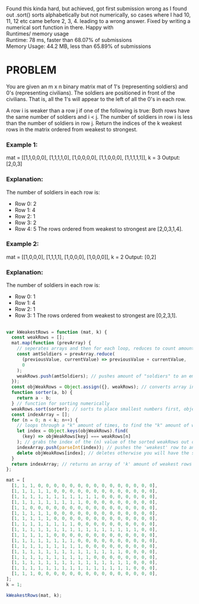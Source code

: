 Found this kinda hard, but achieved, got first submission wrong as I found out
.sort() sorts alphabetically but not numerically, so cases where I had 10, 11, 12 etc came before 2, 3, 4. leading to a wrong answer. Fixed by writing a numerical sort function in there.
Happy with <br /> Runtimes/ memory usage
<br /> Runtime: 78 ms, faster than 68.07% of submissions <br />
Memory Usage: 44.2 MB, less than 65.89% of submissions <br />

# PROBLEM

You are given an m x n binary matrix mat of 1's (representing soldiers) and 0's (representing civilians). The soldiers are positioned in front of the civilians. That is, all the 1's will appear to the left of all the 0's in each row.

A row i is weaker than a row j if one of the following is true:
Both rows have the same number of soldiers and i < j.
The number of soldiers in row i is less than the number of soldiers in row j.
Return the indices of the k weakest rows in the matrix ordered from weakest to strongest.

### Example 1:

mat = [[1,1,0,0,0],
 [1,1,1,1,0],
 [1,0,0,0,0],
 [1,1,0,0,0],
 [1,1,1,1,1]],
k = 3
Output: [2,0,3]

### Explanation:

The number of soldiers in each row is:

- Row 0: 2
- Row 1: 4
- Row 2: 1
- Row 3: 2
- Row 4: 5
  The rows ordered from weakest to strongest are [2,0,3,1,4].

### Example 2:

mat =
[[1,0,0,0],
 [1,1,1,1],
 [1,0,0,0],
 [1,0,0,0]],
k = 2
Output: [0,2]

### Explanation:

The number of soldiers in each row is:

- Row 0: 1
- Row 1: 4
- Row 2: 1
- Row 3: 1
  The rows ordered from weakest to strongest are [0,2,3,1].

##

```javascript
var kWeakestRows = function (mat, k) {
  const weakRows = [];
  mat.map(function (prevArray) {
    // seperates arrays and then for each loop, reduces to count amount of "soldiers" in arrays
    const amtSoldiers = prevArray.reduce(
      (previousValue, currentValue) => previousValue + currentValue,
      0
    );
    weakRows.push(amtSoldiers); // pushes amount of "soldiers" to an empty array
  });
  const objWeakRows = Object.assign({}, weakRows); // converts array into an object which saves indexes to values as a key: value pair
  function sorter(a, b) {
    return a - b;
  } // function for sorting numerically
  weakRows.sort(sorter); // sorts to place smallest numbers first, object was assigned earlier so this doesn't wreck the indexes
  const indexArray = [];
  for (n = 0; n < k; n++) {
    // loops through a "k" amount of times, to find the "k" amount of weakest rows
    let index = Object.keys(objWeakRows).find(
      (key) => objWeakRows[key] === weakRows[n]
    ); // grabs the index of the (n) value of the sorted weakRows out of the created object
    indexArray.push(parseInt(index)); // pushes the 'weakest' row to an empty array, converts to integer as per question requirements
    delete objWeakRows[index]; // deletes otherwise you will have the same weakest row, 'k' amount of times
  }
  return indexArray; // returns an array of 'k' amount of weakest rows
};

mat = [
  [1, 1, 1, 0, 0, 0, 0, 0, 0, 0, 0, 0, 0, 0, 0, 0, 0, 0],
  [1, 1, 1, 1, 1, 0, 0, 0, 0, 0, 0, 0, 0, 0, 0, 0, 0, 0],
  [1, 1, 1, 1, 1, 1, 1, 1, 1, 1, 1, 0, 0, 0, 0, 0, 0, 0],
  [1, 1, 1, 1, 1, 1, 1, 1, 1, 0, 0, 0, 0, 0, 0, 0, 0, 0],
  [1, 1, 0, 0, 0, 0, 0, 0, 0, 0, 0, 0, 0, 0, 0, 0, 0, 0],
  [1, 1, 1, 1, 1, 0, 0, 0, 0, 0, 0, 0, 0, 0, 0, 0, 0, 0],
  [1, 1, 1, 1, 1, 0, 0, 0, 0, 0, 0, 0, 0, 0, 0, 0, 0, 0],
  [1, 1, 1, 1, 1, 1, 1, 1, 0, 0, 0, 0, 0, 0, 0, 0, 0, 0],
  [1, 1, 1, 1, 1, 1, 1, 1, 1, 1, 1, 1, 1, 1, 1, 1, 0, 0],
  [1, 1, 1, 1, 1, 0, 0, 0, 0, 0, 0, 0, 0, 0, 0, 0, 0, 0],
  [1, 1, 1, 1, 1, 1, 1, 1, 0, 0, 0, 0, 0, 0, 0, 0, 0, 0],
  [1, 1, 1, 1, 1, 1, 1, 1, 1, 0, 0, 0, 0, 0, 0, 0, 0, 0],
  [1, 1, 1, 1, 1, 1, 1, 1, 1, 1, 1, 1, 1, 1, 0, 0, 0, 0],
  [1, 1, 1, 1, 1, 1, 1, 1, 1, 1, 0, 0, 0, 0, 0, 0, 0, 0],
  [1, 1, 1, 1, 1, 1, 1, 1, 1, 1, 1, 1, 1, 1, 1, 0, 0, 0],
  [1, 1, 1, 1, 1, 1, 1, 1, 1, 1, 1, 1, 1, 1, 1, 0, 0, 0],
  [1, 1, 1, 0, 0, 0, 0, 0, 0, 0, 0, 0, 0, 0, 0, 0, 0, 0],
];
k = 1;

kWeakestRows(mat, k);
```
